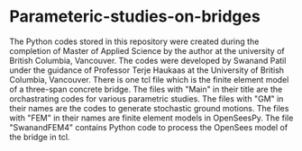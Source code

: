 # Parameteric-studies-on-bridges
The Python codes stored in this repository were created during the completion of Master of Applied Science by the author at the university of British Columbia, Vancouver.
The codes were developed by Swanand Patil under the guidance of Professor Terje Haukaas at the University of British Columbia, Vancouver.
There is one tcl file which is the finite element model of a three-span concrete bridge.
The files with "Main" in their title are the orchastrating codes for various parametric studies.
The files with "GM" in their names are the codes to generate stochastic ground motions.
The files with "FEM" in their names are finite element models in OpenSeesPy. The file "SwanandFEM4" contains Python code to process the OpenSees model of the bridge in tcl.
